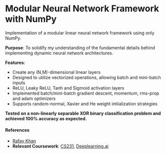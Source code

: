 # Modular Neural Network Framework with NumPy
Implementation of a modular linear neural network framework using only NumPy.

**Purpose**: To solidify my understanding of the fundamental details behind implementing dynamic neural network architectures.

**Features**: 
<ul>
    <li>Create any (N,M)-dimensional linear layers</li>
    <li>Designed to utilize vectorized operations, allowing batch and mini-batch inputs</li>
    <li>ReLU, Leaky ReLU, Tanh and Sigmoid activation layers </li>
    <li>Implemented batch/mini-batch gradient descent, momentum, rms-prop and adam optimizers</li>
    <li>Supports random-normal, Xavier and He weight intiialization strategies </li>
</ul>

**Tested on a non-linearly separable XOR binary classification problem and achieved 100% accuracy as expected.**

#### References
- [Rafay Khan](https://medium.com/towards-artificial-intelligence/nothing-but-numpy-understanding-creating-neural-networks-with-computational-graphs-from-scratch-6299901091b0)
- **Relevant Coursework**: [CS231](http://cs231n.stanford.edu/), [Deeplearning.ai](https://www.coursera.org/specializations/deep-learning)
